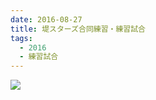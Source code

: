 ```yaml
---
date: 2016-08-27
title: 堤スターズ合同練習・練習試合
tags:
  - 2016
  - 練習試合
---
```


![](/images/2016-08-27--main.jpg)
